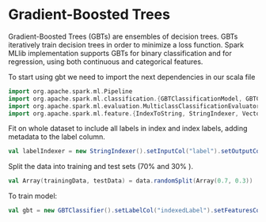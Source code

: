 # Gradient-Boosted Trees 

Gradient-Boosted Trees (GBTs) are ensembles of decision trees. GBTs iteratively train decision trees in order to minimize a loss function. Spark MLlib implementation supports GBTs for binary classification and for regression, using both continuous and categorical features.

To start using gbt we need to import the next dependencies in our scala file
```scala
import org.apache.spark.ml.Pipeline
import org.apache.spark.ml.classification.{GBTClassificationModel, GBTClassifier}
import org.apache.spark.ml.evaluation.MulticlassClassificationEvaluator
import org.apache.spark.ml.feature.{IndexToString, StringIndexer, VectorIndexer}
```

Fit on whole dataset to include all labels in index and index labels, adding metadata to the label column.
```scala
val labelIndexer = new StringIndexer().setInputCol("label").setOutputCol("indexedLabel").fit(data)
```

Split the data into training and test sets (70% and 30% ).
```scala
val Array(trainingData, testData) = data.randomSplit(Array(0.7, 0.3))
```

To train model:
```scala
val gbt = new GBTClassifier().setLabelCol("indexedLabel").setFeaturesCol("indexedFeatures").setMaxIter(10).setFeatureSubsetStrategy("auto")
```